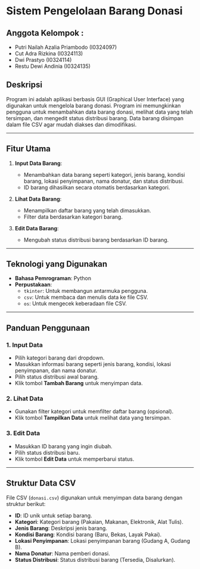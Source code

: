 # **Sistem Pengelolaan Barang Donasi** 
## Anggota Kelompok : 
- Putri Nailah Azalia Priambodo (I0324097)
- Cut Adra Rizkina (I0324113)
- Dwi Prastyo (I0324114)
- Restu Dewi Andinia (I0324135)

## Deskripsi
Program ini adalah aplikasi berbasis GUI (Graphical User Interface) yang digunakan untuk mengelola barang donasi. Program ini memungkinkan pengguna untuk menambahkan data barang donasi, melihat data yang telah tersimpan, dan mengedit status distribusi barang. Data barang disimpan dalam file CSV agar mudah diakses dan dimodifikasi.

---

## Fitur Utama
1. **Input Data Barang**:
   - Menambahkan data barang seperti kategori, jenis barang, kondisi barang, lokasi penyimpanan, nama donatur, dan status distribusi.
   - ID barang dihasilkan secara otomatis berdasarkan kategori.

2. **Lihat Data Barang**:
   - Menampilkan daftar barang yang telah dimasukkan.
   - Filter data berdasarkan kategori barang.

3. **Edit Data Barang**:
   - Mengubah status distribusi barang berdasarkan ID barang.

---

## Teknologi yang Digunakan
- **Bahasa Pemrograman**: Python
- **Perpustakaan**:
  - `tkinter`: Untuk membangun antarmuka pengguna.
  - `csv`: Untuk membaca dan menulis data ke file CSV.
  - `os`: Untuk mengecek keberadaan file CSV.

---

## Panduan Penggunaan
### **1. Input Data**
- Pilih kategori barang dari dropdown.
- Masukkan informasi barang seperti jenis barang, kondisi, lokasi penyimpanan, dan nama donatur.
- Pilih status distribusi awal barang.
- Klik tombol **Tambah Barang** untuk menyimpan data.

### **2. Lihat Data**
- Gunakan filter kategori untuk memfilter daftar barang (opsional).
- Klik tombol **Tampilkan Data** untuk melihat data yang tersimpan.

### **3. Edit Data**
- Masukkan ID barang yang ingin diubah.
- Pilih status distribusi baru.
- Klik tombol **Edit Data** untuk memperbarui status.

---

## Struktur Data CSV
File CSV (`donasi.csv`) digunakan untuk menyimpan data barang dengan struktur berikut:
- **ID**: ID unik untuk setiap barang.
- **Kategori**: Kategori barang (Pakaian, Makanan, Elektronik, Alat Tulis).
- **Jenis Barang**: Deskripsi jenis barang.
- **Kondisi Barang**: Kondisi barang (Baru, Bekas, Layak Pakai).
- **Lokasi Penyimpanan**: Lokasi penyimpanan barang (Gudang A, Gudang B).
- **Nama Donatur**: Nama pemberi donasi.
- **Status Distribusi**: Status distribusi barang (Tersedia, Disalurkan).
